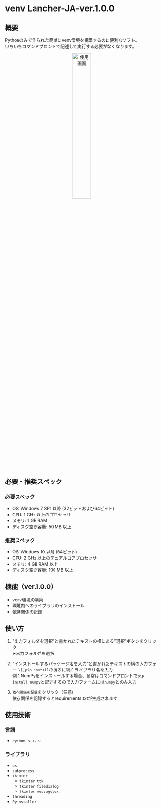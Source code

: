 # venv Lancher-JA-ver.1.0.0  
## 概要  

Pythonのみで作られた簡単にvenv環境を構築するのに便利なソフト。  
いちいちコマンドプロントで記述して実行する必要がなくなります。    
<p align="center">
  <img src="https://github.com/user-attachments/assets/66fb80f6-048b-49ee-aef2-0cbbf49ab7c8" width="35%" alt="使用画面">
</p>

## 必要・推奨スペック
### 必要スペック
* OS: Windows 7 SP1 以降 (32ビットおよび64ビット)
* CPU: 1 GHz 以上のプロセッサ
* メモリ: 1 GB RAM
* ディスク空き容量: 50 MB 以上

### 推奨スペック
* OS: Windows 10 以降 (64ビット)
* CPU: 2 GHz 以上のデュアルコアプロセッサ
* メモリ: 4 GB RAM 以上
* ディスク空き容量: 100 MB 以上


## 機能（ver.1.0.0）

* venv環境の構築
* 環境内へのライブラリのインストール
* 依存関係の記録


## 使い方
1. "出力フォルダを選択"と書かれたテキストの横にある"選択"ボタンをクリック  
➤出力フォルダを選択

2. "インストールするパッケージ名を入力"と書かれたテキストの横の入力フォームに`pip install`の後ろに続くライブラリ名を入力  
例：NumPyをインストールする場合、通常はコマンドプロントで`pip install numpy`と記述するので入力フォームには`numpy`とのみ入力

3. `依存関係を記録`をクリック（任意）  
依存関係を記録するとrequirements.txtが生成されます


## 使用技術
### 言語
* `Python 3.12.9`

### ライブラリ
- `os`
- `subprocess`
- `tkinter`
  - `tkinter.ttk`
  - `tkinter.filedialog`
  - `tkinter.messagebox`
- `threading`
- `Pyinstaller`
